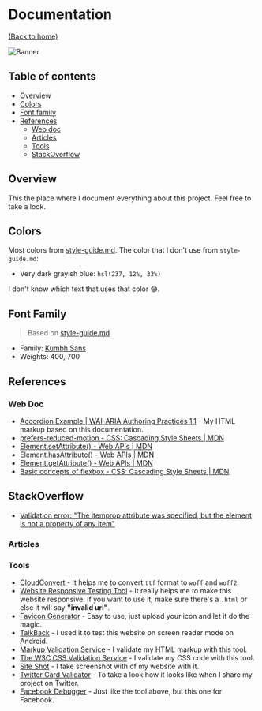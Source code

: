 # Documentation
[(Back to home)](https://github.com/vanzasetia/faq-accordion-card#readme)

![Banner](/images/documentation.gif)

## Table of contents
- [Overview](#overview)
- [Colors](#colors)
- [Font family](#font-family)
- [References](#references)
  - [Web doc](#web-doc)
  - [Articles](#articles)
  - [Tools](#tools)
  - [StackOverflow](#stackoverflow)

## Overview
This the place where I document everything about this project. Feel free to take a look.

## Colors
Most colors from [style-guide.md](../style-guide.md). The color that I don't use from `style-guide.md`:
- Very dark grayish blue: `hsl(237, 12%, 33%)`

I don't know which text that uses that color 😅.

## Font Family
> Based on [style-guide.md](../style-guide.md)
- Family: [Kumbh Sans](https://fonts.google.com/specimen/Kumbh+Sans)
- Weights: 400, 700

## References

### Web Doc
- [Accordion Example | WAI-ARIA Authoring Practices 1.1](https://w3c.github.io/aria-practices/examples/accordion/accordion.html) - My HTML markup based on this documentation.
- [prefers-reduced-motion - CSS: Cascading Style Sheets | MDN](https://developer.mozilla.org/en-US/docs/Web/CSS/@media/prefers-reduced-motion)
- [Element.setAttribute() - Web APIs | MDN](https://developer.mozilla.org/en-US/docs/Web/API/Element/setAttribute)
- [Element.hasAttribute() - Web APIs | MDN](https://developer.mozilla.org/en-US/docs/Web/API/Element/hasAttribute)
- [Element.getAttribute() - Web APIs | MDN](https://developer.mozilla.org/en-US/docs/Web/API/Element/getAttribute)
- [Basic concepts of flexbox - CSS: Cascading Style Sheets | MDN](https://developer.mozilla.org/en-US/docs/Web/CSS/CSS_Flexible_Box_Layout/Basic_Concepts_of_Flexbox)

## StackOverflow
- [Validation error: "The itemprop attribute was specified, but the element is not a property of any item"](https://stackoverflow.com/questions/29123445/validation-error-the-itemprop-attribute-was-specified-but-the-element-is-not#29124838)

### Articles

### Tools
- [CloudConvert](https://cloudconvert.com/) - It helps me to convert `ttf` format to `woff` and `woff2`.
- [Website Responsive Testing Tool](responsivetesttool.com) - It really helps me to make this website responsive. If you want to use it, make sure there's a `.html` or else it will say **"invalid url"**.
- [Favicon Generator](https://realfavicongenerator.net) - Easy to use, just upload your icon and let it do the magic.
- [TalkBack](https://support.google.com/accessibility/android/answer/6283677?hl=en) - I used it to test this website on screen reader mode on Android.
- [Markup Validation Service](https://validator.w3.org/) - I validate my HTML markup with this tool.
- [The W3C CSS Validation Service](https://jigsaw.w3.org/css-validator/) - I validate my CSS code with this tool.
- [Site Shot](https://www.site-shot.com/) - I take screenshot with of my website with it.
- [Twitter Card Validator](https://cards-dev.twitter.com/validator) - To take a look how it looks like when I share my project on Twitter.
- [Facebook Debugger](https://developers.facebook.com/tools/debug/) - Just like the tool above, but this one for Facebook.